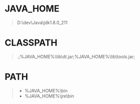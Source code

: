 # JAVA_HOME
> D:\dev\Java\jdk1.8.0_211

# CLASSPATH
> .;%JAVA_HOME%\lib\dt.jar;%JAVA_HOME%\lib\tools.jar;

# PATH
>- %JAVA_HOME%\bin
>- %JAVA_HOME%\jre\bin
